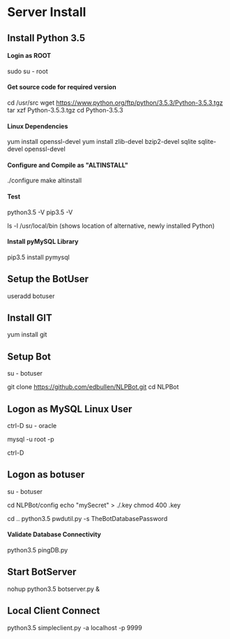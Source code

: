 # Server Install

## Install Python 3.5

#### Login as ROOT
sudo su - root

#### Get source code for required version
cd /usr/src
wget https://www.python.org/ftp/python/3.5.3/Python-3.5.3.tgz
tar xzf Python-3.5.3.tgz
cd Python-3.5.3

#### Linux Dependencies

yum install openssl-devel
yum install zlib-devel bzip2-devel sqlite sqlite-devel openssl-devel

#### Configure and Compile as "ALTINSTALL" 
./configure
make altinstall

#### Test
python3.5 -V
pip3.5 -V

ls -l /usr/local/bin
(shows location of alternative, newly installed Python)

#### Install pyMySQL Library

pip3.5 install pymysql

## Setup the BotUser

useradd botuser


## Install GIT ##

yum install git


## Setup Bot ##
su - botuser

git clone https://github.com/edbullen/NLPBot.git
cd NLPBot


## Logon as MySQL Linux User

ctrl-D
su - oracle

mysql -u root -p


<See README.MD for Database Setup>


ctrl-D

## Logon as botuser

su - botuser


cd NLPBot/config
echo "mySecret" > ./.key
chmod 400 .key

cd ..
python3.5 pwdutil.py -s TheBotDatabasePassword

#### Validate Database Connectivity

python3.5 pingDB.py

## Start BotServer ##

nohup python3.5 botserver.py &

## Local Client Connect ##

python3.5 simpleclient.py -a localhost -p 9999


